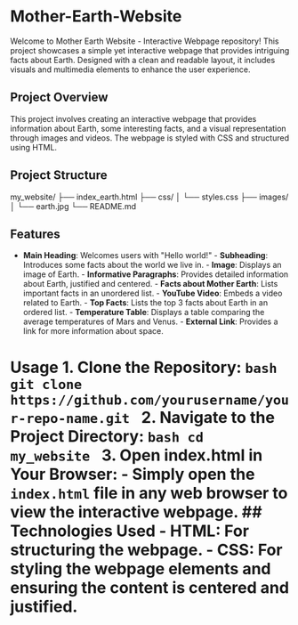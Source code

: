 # Mother-Earth-Website
Welcome to Mother Earth Website - Interactive Webpage repository!  This project showcases a simple yet interactive webpage that provides intriguing facts about Earth. Designed with a clean and readable layout, it includes visuals and multimedia elements to enhance the user experience.

## Project Overview
This project involves creating an interactive webpage that provides information about Earth, some interesting facts, and a visual representation through images and videos. The webpage is styled with CSS and structured using HTML.

## Project Structure
my_website/ ├── index_earth.html ├── css/ │ └── styles.css ├── images/ │ └── earth.jpg └── README.md

## Features 
- **Main Heading**: Welcomes users with "Hello world!" - **Subheading**: Introduces some facts about the world we live in. - **Image**: Displays an image of Earth. - **Informative Paragraphs**: Provides detailed information about Earth, justified and centered. - **Facts about Mother Earth**: Lists important facts in an unordered list. - **YouTube Video**: Embeds a video related to Earth. - **Top Facts**: Lists the top 3 facts about Earth in an ordered list. - **Temperature Table**: Displays a table comparing the average temperatures of Mars and Venus. - **External Link**: Provides a link for more information about space.

# Usage 1. **Clone the Repository**: ```bash git clone https://github.com/yourusername/your-repo-name.git ``` 2. **Navigate to the Project Directory**: ```bash cd my_website ``` 3. **Open index.html in Your Browser**: - Simply open the `index.html` file in any web browser to view the interactive webpage. ## Technologies Used - **HTML**: For structuring the webpage. - **CSS**: For styling the webpage elements and ensuring the content is centered and justified.
